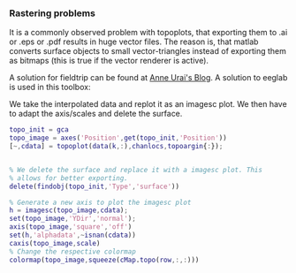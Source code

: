 ### Rastering problems

It is a commonly observed problem with topoplots, that exporting them to .ai or .eps or .pdf results in huge vector files. The reason is, that matlab converts surface objects to small vector-triangles instead of exporting them as bitmaps (this is true if the vector renderer is active).

A solution for fieldtrip can be found at [Anne Urai's Blog](https://anneurai.net/2016/11/08/rasterised-topoplots-in-fieldtrip/). A solution to eeglab is used in this toolbox:


We take the interpolated data and replot it as an imagesc plot. We then have to adapt the axis/scales and delete the surface.

```matlab
topo_init = gca
topo_image = axes('Position',get(topo_init,'Position'))
[~,cdata] = topoplot(data(k,:),chanlocs,topoargin{:});


% We delete the surface and replace it with a imagesc plot. This
% allows for better exporting.
delete(findobj(topo_init,'Type','surface'))

% Generate a new axis to plot the imagesc plot
h = imagesc(topo_image,cdata);
set(topo_image,'YDir','normal');
axis(topo_image,'square','off')
set(h,'alphadata',~isnan(cdata))
caxis(topo_image,scale)
% Change the respective colormap
colormap(topo_image,squeeze(cMap.topo(row,:,:)))
```
